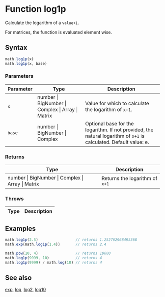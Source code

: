 <!-- Note: This file is automatically generated from source code comments. Changes made in this file will be overridden. -->

# Function log1p

Calculate the logarithm of a `value+1`.

For matrices, the function is evaluated element wise.


## Syntax

```js
math.log1p(x)
math.log1p(x, base)
```

### Parameters

Parameter | Type | Description
--------- | ---- | -----------
`x` | number &#124; BigNumber &#124; Complex &#124; Array &#124; Matrix |  Value for which to calculate the logarithm of `x+1`.
`base` | number &#124; BigNumber &#124; Complex |  Optional base for the logarithm. If not provided, the natural logarithm of `x+1` is calculated. Default value: e.

### Returns

Type | Description
---- | -----------
number &#124; BigNumber &#124; Complex &#124; Array &#124; Matrix |  Returns the logarithm of `x+1`


### Throws

Type | Description
---- | -----------


## Examples

```js
math.log1p(2.5)                 // returns 1.252762968495368
math.exp(math.log1p(1.4))       // returns 2.4

math.pow(10, 4)                 // returns 10000
math.log1p(9999, 10)            // returns 4
math.log1p(9999) / math.log(10) // returns 4
```


## See also

[exp](exp.md),
[log](log.md),
[log2](log2.md),
[log10](log10.md)
